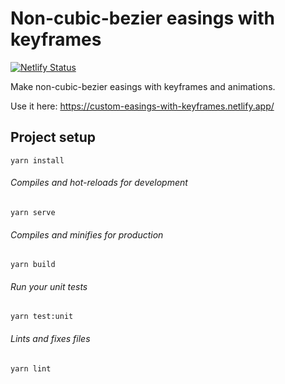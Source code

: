 # Non-cubic-bezier easings with keyframes

[![Netlify Status](https://api.netlify.com/api/v1/badges/389499b3-5eff-4822-8fb8-4b4def71525e/deploy-status)](https://app.netlify.com/sites/custom-easings-with-keyframes/deploys)

Make non-cubic-bezier easings with keyframes and animations.

Use it here:
https://custom-easings-with-keyframes.netlify.app/

## Project setup
```
yarn install
```

###### Compiles and hot-reloads for development
```
yarn serve
```

###### Compiles and minifies for production
```
yarn build
```

###### Run your unit tests
```
yarn test:unit
```

###### Lints and fixes files
```
yarn lint
```
